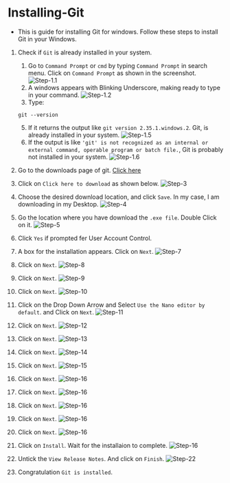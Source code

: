 # Installing-Git
- This is guide for installing Git for windows. Follow these steps to install Git in your Windows.

1. Check if `Git` is already installed in your system.
    1. Go to `Command Prompt` or `cmd` by typing `Command Prompt` in search menu. Click on `Command Prompt` as shown in the screenshot.
    ![Step-1.1](./assets/1.png)
    3. A windows appears with Blinking Underscore, making ready to type in your command.
    ![Step-1.2](./assets/2.png)
    5. Type:
    ```
    git --version
    ```
    5. If it returns the output like `git version 2.35.1.windows.2`. Git, is already installed in your system.
    ![Step-1.5](./assets/23.png)
    7. If the output is like `'git' is not recognized as an internal or external command, operable program or batch file.`, Git is probably not installed in your system.
    ![Step-1.6](./assets/3.png)

2. Go to the downloads page of git. [Click here](https://git-scm.com/download/win)
3. Click on `Click here to download` as shown below.
![Step-3](./assets/4.png)
4. Choose the desired download location, and click `Save`. In my case, I am downloading in my Desktop.
![Step-4](./assets/5.png)
5. Go the location where you have download the `.exe file`. Double Click on it.
![Step-5](./assets/6.png)
6. Click `Yes` if prompted fer User Account Control.
7. A box for the installation appears. Click on `Next`.
![Step-7](./assets/7.png)
8. Click on `Next`.
![Step-8](./assets/8.png)
9. Click on `Next`.
![Step-9](./assets/9.png)
10. Click on `Next`.
![Step-10](./assets/10.png)
11. Click on the Drop Down Arrow and Select `Use the Nano editor by default`. and Click on `Next`.
![Step-11](./assets/11.png)
12. Click on `Next`.
![Step-12](./assets/12.png)
13. Click on `Next`.
![Step-13](./assets/13.png)
14. Click on `Next`.
![Step-14](./assets/14.png)
15. Click on `Next`.
![Step-15](./assets/15.png)
16. Click on `Next`.
![Step-16](./assets/16.png)
17. Click on `Next`.
![Step-16](./assets/17.png)
18. Click on `Next`.
![Step-16](./assets/18.png)
19. Click on `Next`.
![Step-16](./assets/19.png)
20. Click on `Next`.
![Step-16](./assets/20.png)
21. Click on `Install`. Wait for the installaion to complete.
![Step-16](./assets/21.png)
22. Untick the `View Release Notes`. And click on `Finish`.
![Step-22](./assets/22.png)
23. Congratulation `Git is installed`.
